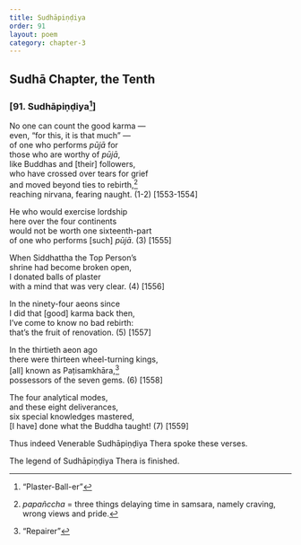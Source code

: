 ```yaml
---
title: Sudhāpiṇḍiya
order: 91
layout: poem
category: chapter-3
---
```


## Sudhā Chapter, the Tenth

### \[91. Sudhāpiṇḍiya[^1]\]

No one can count the good karma —  
even, “for this, it is that much” —  
of one who performs *pūjā* for  
those who are worthy of *pūjā*,  
like Buddhas and \[their\] followers,  
who have crossed over tears for grief  
and moved beyond ties to rebirth,[^2]  
reaching nirvana, fearing naught. (1-2) \[1553-1554\]

He who would exercise lordship  
here over the four continents  
would not be worth one sixteenth-part  
of one who performs \[such\] *pūjā*. (3) \[1555\]

When Siddhattha the Top Person’s  
shrine had become broken open,  
I donated balls of plaster  
with a mind that was very clear. (4) \[1556\]

In the ninety-four aeons since  
I did that \[good\] karma back then,  
I’ve come to know no bad rebirth:  
that’s the fruit of renovation. (5) \[1557\]

In the thirtieth aeon ago  
there were thirteen wheel-turning kings,  
\[all\] known as Paṭisamkhāra,[^3]  
possessors of the seven gems. (6) \[1558\]

The four analytical modes,  
and these eight deliverances,  
six special knowledges mastered,  
\[I have\] done what the Buddha taught! (7) \[1559\]

Thus indeed Venerable Sudhāpiṇḍiya Thera spoke these verses.

The legend of Sudhāpiṇḍiya Thera is finished.

[^1]: “Plaster-Ball-er”

[^2]: *papañ<span class="diacritics" data-state="on">c</span><span class="no-diacritics" data-state="off">ch</span>a* = three things delaying time in samsara, namely craving, wrong views and pride.

[^3]: “Repairer”
